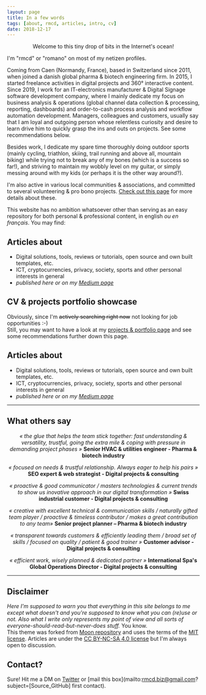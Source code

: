```yaml
---
layout: page
title: In a few words
tags: [about, rmcd, articles, intro, cv]
date: 2018-12-17
---
```


<center>Welcome to this tiny drop of bits in the Internet's ocean! </center>

I'm "rmcd" or "romano" on most of my netizen profiles.  

Coming from Caen (Normandy, France), based in Switzerland since 2011, when joined a danish global pharma & biotech engineering firm. In 2015, I started freelance activities in digital projects and 360° interactive content. Since 2019, I work for an IT-electronics manufacturer & Digital Signage software development company, where I mainly dedicate my focus on business analysis & operations (global channel data collection & processing, reporting, dashboards) and order-to-cash process analysis and workflow automation development. 
Managers, colleagues and customers, usually say that I am loyal and outgoing person whose relentless curiosity and desire to learn drive him to quickly grasp the ins and outs on projects. See some recommendations below.

Besides work, I dedicate my spare time thoroughly doing outdoor sports (mainly cycling, triathlon, skiing, trail running and above all, mountain biking) while trying not to break any of my bones (which is a success so far!), and striving to maintain my wobbly level on my guitar, or simply messing around with my kids (or perhaps it is the other way around?).

I'm also active in various local communities & associations, and committed to several volunteering & pro bono projects. [Check out this page](https://r-m-c-d.github.io//volunteering-and-pro-bono-projects/) for more details about these.

This website has no ambition whatsoever other than serving as an easy repository for both personal & professional content, in english _ou en français_. You may find:

## Articles about
* Digital solutions, tools, reviews or tutorials, open source and own built templates, etc. 
* ICT, cryptocurrencies, privacy, society, sports and other personal interests in general
* _published here or on my [Medium page](https://medium.com/@r_mcd)_

## CV & projects portfolio showcase
Obviously, since I'm ~~actively searching right now~~ not looking for job opportunities :-)  
Still, you may want to have a look at my [projects & portfolio page](https://r-m-c-d.github.io/projects/) and see some recommendations further down this page.

## Articles about

* Digital solutions, tools, reviews or tutorials, open source and own built templates, etc. 
* ICT, cryptocurrencies, privacy, society, sports and other personal interests in general
* _published here or on my [Medium page](https://medium.com/@r_mcd)_


-----

## What others say

<p align="center">
    <i>« the glue that helps the team stick together: fast understanding & versatility, trustful, going the extra mile & coping with pressure in demanding project phases »</i>
    <b> Senior HVAC & utilities engineer - Pharma & biotech industry</b></p>


<p align="center">
    <i>« focused on needs & trustful relationship. Always eager to help his pairs »</i>
    <b> SEO expert & web strategist - Digital projects & consulting</b></p>


<p align="center">
    <i>« proactive & good communicator / masters technologies & current trends to show us inovative approach in our digital transformation »</i>
    <b> Swiss industrial customer - Digital projects & consulting</b></p>


<p align="center">
    <i>« creative with excellent technical & communication skills / naturally gifted team player / proactive & timeless contributor / makes a great contribution to any team»</i>
    <b> Senior project planner – Pharma & biotech industry</b></p>


<p align="center">
    <i>« transparent towards customers & efficiently leading them / broad set of skills / focused on quality / patient & good trainer »</i>
    <b> Customer advisor - Digital projects & consulting</b></p>


<p align="center">
    <i>« efficient work, wisely planned & dedicated partner »</i>
    <b> International Spa's Global Operations Director - Digital projects & consulting</b></p>




-----

## Disclaimer
_Here I'm supposed to warn you that everything in this site belongs to me except what doesn't and you're supposed to know what you can (re)use or not. Also what I write only represents my point of view and all sorts of everyone-should-read-but-never-does stuff._ You know.     
This theme was forked from [Moon repository](https://github.com/TaylanTatli/Moon) and uses the terms of the [MIT license](https://github.com/r-m-c-d/r-m-c-d.github.io/blob/master/LICENSE). Articles are under the [CC BY-NC-SA 4.0 license](https://creativecommons.org/licenses/by-nc-sa/4.0/) but I'm always open to discussion.

## Contact?
Sure! Hit me a DM on [Twitter](https://twitter.com/rmcd0) or [mail this box](mailto:rmcd.biz@gmail.com?subject=[Source_GitHub] first contact).
